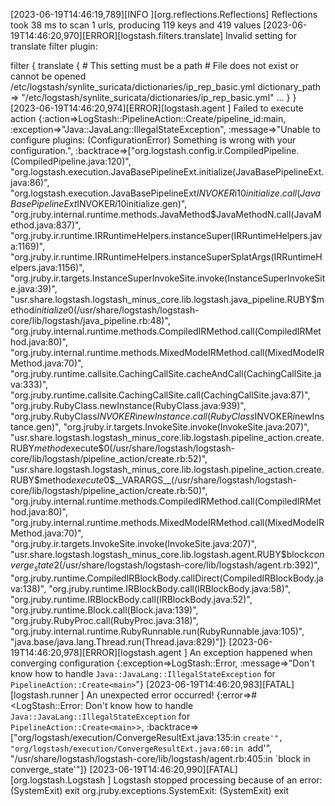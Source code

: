 [2023-06-19T14:46:19,789][INFO ][org.reflections.Reflections] Reflections took 38 ms to scan 1 urls, producing 119 keys and 419 values 
[2023-06-19T14:46:20,970][ERROR][logstash.filters.translate] Invalid setting for translate filter plugin:

  filter {
    translate {
      # This setting must be a path
      # File does not exist or cannot be opened /etc/logstash/synlite_suricata/dictionaries/ip_rep_basic.yml
      dictionary_path => "/etc/logstash/synlite_suricata/dictionaries/ip_rep_basic.yml"
      ...
    }
  }
[2023-06-19T14:46:20,974][ERROR][logstash.agent           ] Failed to execute action {:action=>LogStash::PipelineAction::Create/pipeline_id:main, :exception=>"Java::JavaLang::IllegalStateException", :message=>"Unable to configure plugins: (ConfigurationError) Something is wrong with your configuration.", :backtrace=>["org.logstash.config.ir.CompiledPipeline.<init>(CompiledPipeline.java:120)", "org.logstash.execution.JavaBasePipelineExt.initialize(JavaBasePipelineExt.java:86)", "org.logstash.execution.JavaBasePipelineExt$INVOKER$i$1$0$initialize.call(JavaBasePipelineExt$INVOKER$i$1$0$initialize.gen)", "org.jruby.internal.runtime.methods.JavaMethod$JavaMethodN.call(JavaMethod.java:837)", "org.jruby.ir.runtime.IRRuntimeHelpers.instanceSuper(IRRuntimeHelpers.java:1169)", "org.jruby.ir.runtime.IRRuntimeHelpers.instanceSuperSplatArgs(IRRuntimeHelpers.java:1156)", "org.jruby.ir.targets.InstanceSuperInvokeSite.invoke(InstanceSuperInvokeSite.java:39)", "usr.share.logstash.logstash_minus_core.lib.logstash.java_pipeline.RUBY$method$initialize$0(/usr/share/logstash/logstash-core/lib/logstash/java_pipeline.rb:48)", "org.jruby.internal.runtime.methods.CompiledIRMethod.call(CompiledIRMethod.java:80)", "org.jruby.internal.runtime.methods.MixedModeIRMethod.call(MixedModeIRMethod.java:70)", "org.jruby.runtime.callsite.CachingCallSite.cacheAndCall(CachingCallSite.java:333)", "org.jruby.runtime.callsite.CachingCallSite.call(CachingCallSite.java:87)", "org.jruby.RubyClass.newInstance(RubyClass.java:939)", "org.jruby.RubyClass$INVOKER$i$newInstance.call(RubyClass$INVOKER$i$newInstance.gen)", "org.jruby.ir.targets.InvokeSite.invoke(InvokeSite.java:207)", "usr.share.logstash.logstash_minus_core.lib.logstash.pipeline_action.create.RUBY$method$execute$0(/usr/share/logstash/logstash-core/lib/logstash/pipeline_action/create.rb:52)", "usr.share.logstash.logstash_minus_core.lib.logstash.pipeline_action.create.RUBY$method$execute$0$__VARARGS__(/usr/share/logstash/logstash-core/lib/logstash/pipeline_action/create.rb:50)", "org.jruby.internal.runtime.methods.CompiledIRMethod.call(CompiledIRMethod.java:80)", "org.jruby.internal.runtime.methods.MixedModeIRMethod.call(MixedModeIRMethod.java:70)", "org.jruby.ir.targets.InvokeSite.invoke(InvokeSite.java:207)", "usr.share.logstash.logstash_minus_core.lib.logstash.agent.RUBY$block$converge_state$2(/usr/share/logstash/logstash-core/lib/logstash/agent.rb:392)", "org.jruby.runtime.CompiledIRBlockBody.callDirect(CompiledIRBlockBody.java:138)", "org.jruby.runtime.IRBlockBody.call(IRBlockBody.java:58)", "org.jruby.runtime.IRBlockBody.call(IRBlockBody.java:52)", "org.jruby.runtime.Block.call(Block.java:139)", "org.jruby.RubyProc.call(RubyProc.java:318)", "org.jruby.internal.runtime.RubyRunnable.run(RubyRunnable.java:105)", "java.base/java.lang.Thread.run(Thread.java:829)"]}
[2023-06-19T14:46:20,978][ERROR][logstash.agent           ] An exception happened when converging configuration {:exception=>LogStash::Error, :message=>"Don't know how to handle `Java::JavaLang::IllegalStateException` for `PipelineAction::Create<main>`"}
[2023-06-19T14:46:20,983][FATAL][logstash.runner          ] An unexpected error occurred! {:error=>#<LogStash::Error: Don't know how to handle `Java::JavaLang::IllegalStateException` for `PipelineAction::Create<main>`>, :backtrace=>["org/logstash/execution/ConvergeResultExt.java:135:in `create'", "org/logstash/execution/ConvergeResultExt.java:60:in `add'", "/usr/share/logstash/logstash-core/lib/logstash/agent.rb:405:in `block in converge_state'"]}
[2023-06-19T14:46:20,990][FATAL][org.logstash.Logstash    ] Logstash stopped processing because of an error: (SystemExit) exit
org.jruby.exceptions.SystemExit: (SystemExit) exit

